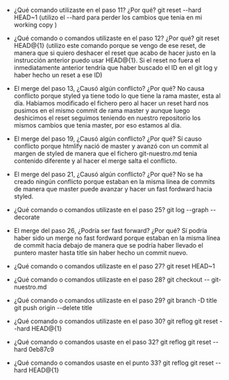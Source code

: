 - ¿Qué comando utilizaste en el paso 11? ¿Por qué?
	git reset --hard HEAD~1 (utilizo el --hard para perder los cambios que tenia en mi working copy )

- ¿Qué comando o comandos utilizaste en el paso 12? ¿Por qué?
	git reset HEAD@{1} (utilizo este comando porque se vengo de ese reset, de manera que si quiero deshacer el reset que acabo de hacer justo en la instrucción anterior puedo usar HEAD@{1}. Si el reset no fuera el inmediatamente anterior tendría que haber buscado el ID en el git log y haber hecho un reset a ese ID)

- El merge del paso 13, ¿Causó algún conflicto? ¿Por qué?
	No causa conflicto porque styled ya tiene todo lo que tiene la rama master, esta al día. Habiamos modificado el fichero pero al hacer un reset hard nos pusimos en el mismo commit de rama master y aunque luego deshicimos el reset seguimos teniendo en nuestro repositorio los mismos cambios que tenia master, por eso estamos al dia.

- El merge del paso 19, ¿Causó algún conflicto? ¿Por qué?
	Sí causo conflicto porque htmlify nació de master y avanzó con un commit al margen de styled de manera que el fichero git-nuestro.md tenia contenido diferente y al hacer el merge salta el conflicto.

- El merge del paso 21, ¿Causó algún conflicto? ¿Por qué?
	No se ha creado ningún conflicto porque estaban en la misma línea de commits de manera que master puede avanzar y hacer un fast fordward hacia styled.

- ¿Qué comando o comandos utilizaste en el paso 25?
	git log --graph --decorate

- El merge del paso 26, ¿Podría ser fast forward? ¿Por qué?
	Sí podría haber sido un merge no fast fordward porque estaban en la misma línea de commit hacia debajo de manera que se podría haber llevado el puntero master hasta title sin haber hecho un commit nuevo.

- ¿Qué comando o comandos utilizaste en el paso 27?
	git reset HEAD~1

- ¿Qué comando o comandos utilizaste en el paso 28?
	git checkout -- git-nuestro.md

- ¿Qué comando o comandos utilizaste en el paso 29?
	git branch -D title
	git push origin --delete title

- ¿Qué comando o comandos utilizaste en el paso 30?
	git reflog
	git reset --hard HEAD@{1}

- ¿Qué comando o comandos usaste en el paso 32?
	git reflog 
	git reset --hard 0eb87c9

- ¿Qué comando o comandos usaste en el punto 33?
	git reflog
	git reset --hard HEAD@{1}
